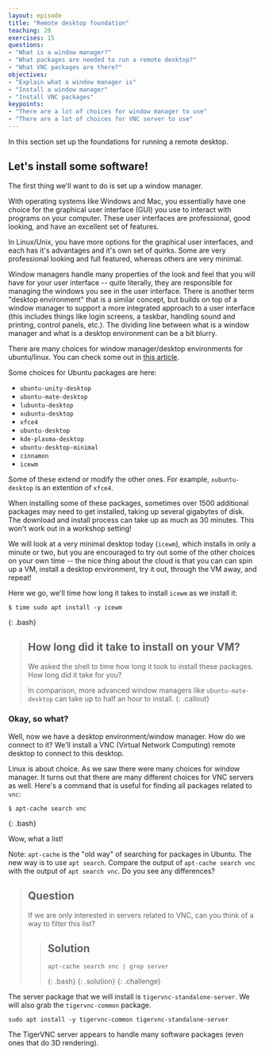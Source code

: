 ```yaml
---
layout: episode
title: "Remote desktop foundation"
teaching: 20
exercises: 15
questions:
- "What is a window manager?"
- "What packages are needed to run a remote desktop?"
- "What VNC packages are there?"
objectives:
- "Explain what a window manager is"
- "Install a window manager"
- "Install VNC packages"
keypoints:
- "There are a lot of choices for window manager to use"
- "There are a lot of choices for VNC server to use"
---
```


In this section set up the foundations for running a remote desktop.

## Let's install some software!

The first thing we'll want to do is set up a window manager.

With operating systems like Windows and Mac, you essentially have one choice for the graphical user interface (GUI) you use to interact with programs on your computer. These user interfaces are professional, good looking, and have an excellent set of features.

In Linux/Unix, you have more options for the graphical user interfaces, and each has it's advantages and it's own set of quirks. Some are very professional looking and full featured, whereas others are very minimal.

Window managers handle many properties of the look and feel that you will have for your user interface -- quite literally, they are responsible for managing the windows you see in the user interface. There is another term "desktop environment" that is a similar concept, but builds on top of a window manager to support a more integrated approach to a user interface (this includes things like login screens, a taskbar, handling sound and printing, control panels, etc.). The dividing line between what is a window manager and what is a desktop environment can be a bit blurry.

There are many choices for window manager/desktop environments for ubuntu/linux. You can check some out in [this article](https://linuxconfig.org/8-best-ubuntu-desktop-environments-18-04-bionic-beaver-linux).

Some choices for Ubuntu packages are here:

* `ubuntu-unity-desktop`
* `ubuntu-mate-desktop`
* `lubuntu-desktop`
* `xubuntu-desktop`
* `xfce4`
* `ubuntu-desktop`
* `kde-plasma-desktop`
* `ubuntu-desktop-minimal`
* `cinnamon`
* `icewm`

Some of these extend or modify the other ones. For example, `xubuntu-desktop` is an extention of `xfce4`.

When installing some of these packages, sometimes over 1500 additional packages may need to get installed, taking up several gigabytes of disk. The download and install process can take up as much as 30 minutes. This won't work out in a workshop setting!

We will look at a very minimal desktop today (`icewm`), which installs in only a minute or two, but you are encouraged to try out some of the other choices on your own time -- the nice thing about the cloud is that you can can spin up a VM, install a desktop environment, try it out, through the VM away, and repeat!

Here we go, we'll time how long it takes to install `icewm` as we install it:


~~~
$ time sudo apt install -y icewm
~~~
{: .bash}

> ## How long did it take to install on your VM?
> We asked the shell to time how long it took to install these
> packages. How long did it take for you?
>
> In comparison, more advanced window managers like `ubuntu-mate-desktop` can
> take up to half an hour to install.
{: .callout}

### Okay, so what?

Well, now we have a desktop environment/window manager. How do we connect to it? We'll install a VNC (Virtual Network Computing) remote desktop to connect to this desktop.

Linux is about choice. As we saw there were many choices for window manager. It turns out that there are many different choices for VNC servers as well. Here's a command that is useful for finding all packages related to `vnc`:

~~~
$ apt-cache search vnc
~~~
{: .bash}

Wow, what a list!

Note: `apt-cache` is the "old way" of searching for packages in Ubuntu. The new way is to use `apt search`. Compare the output of `apt-cache search vnc` with the output of `apt search vnc`. Do you see any differences?

> ## Question
>
> If we are only interested in servers related to VNC, can you think of a way to
> filter this list?
>
> > ## Solution
> >
> > ~~~
> > apt-cache search vnc | grep server
> > ~~~
> > {: .bash}
> {: .solution}
{: .challenge}

The server package that we will install is `tigervnc-standalone-server`. We will also grab the `tigervnc-common` package.

```sudo apt install -y tigervnc-common tigervnc-standalone-server```

The TigerVNC server appears to handle many software packages (even ones that do 3D rendering).

<!--We can checkout some defaults that are configured for our system:

~~~
update-alternatives --get-selections
~~~
{: .bash}

We hopefully see the lines:

~~~
vncserver                      auto     /usr/bin/tigervncserver
~~~
{: .output}

and

~~~
x-session-manager              auto     /usr/bin/icewm-session
~~~
{: .output}

This tells us that `tigervnc` is the default VNC server for our system, and that `icewmw` is the default window manager that will be used in a desktop session.
-->
